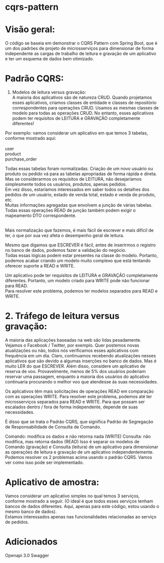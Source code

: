 # cqrs-pattern

# Visão geral:
O código se baseia em demonstrar o CQRS Pattern com Spring Boot, que é um dos padrões de projeto de microsserviços para dimensionar de forma independente as cargas de trabalho de leitura e gravação de um aplicativo e ter um esquema de dados bem otimizado.<br/>

# Padrão CQRS:
1. Modelos de leitura versus gravação:<br/>
A maioria dos aplicativos são de natureza CRUD. Quando projetamos esses aplicativos, criamos classes de entidade e classes de repositório correspondentes para operações CRUD. Usamos as mesmas classes de modelo para todas as operações CRUD. No entanto, esses aplicativos podem ter requisitos de LEITURA e GRAVAÇÃO completamente diferentes!<br/>

Por exemplo: vamos considerar um aplicativo em que temos 3 tabelas, conforme mostrado aqui:<br/>
<br/>
user<br/>
product<br/>
purchase_order<br/>

Todas essas tabelas foram normalizadas. Criação de um novo usuário ou produto ou pedido vá para as tabelas apropriadas de forma rápida e direta.<br/> 
Mas se considerarmos os requisitos de LEITURA, não desejaríamos simplesmente todos os usuários, produtos, apenas pedidos. <br/>
Em vez disso, estaríamos interessados ​​em saber todos os detalhes dos pedidos de um usuário, estado de venda total, estado e venda de produto, etc. 
<br/>
Muitas informações agregadas que envolvem a junção de várias tabelas. Todas essas operações READ de junção também podem exigir o mapeamento DTO correspondente.

<br/>
Mais normalização que fazemos, é mais fácil de escrever e mais difícil de ler, o que por sua vez afeta o desempenho geral de leitura.

Mesmo que digamos que ESCREVER é fácil, antes de inserirmos o registro no banco de dados, podemos fazer a validação do negócio. <br/>
Todas essas lógicas podem estar presentes na classe do modelo. Portanto, podemos acabar criando um modelo muito complexo que está tentando oferecer suporte a READ e WRITE.<br/>

Um aplicativo pode ter requisitos de LEITURA e GRAVAÇÃO completamente diferentes. Portanto, um modelo criado para WRITE pode não funcionar para READ. <br/>
Para resolver este problema, podemos ter modelos separados para READ e WRITE.<br/>

# 2. Tráfego de leitura versus gravação:
A maioria das aplicações baseadas na web são lidas pesadamente. Vejamos o Facebook / Twitter, por exemplo. Quer postemos novas atualizações ou não, todos nós verificamos esses aplicativos com frequência em um dia. Claro, continuamos recebendo atualizações nesses aplicativos que são devido a algumas inserções no banco de dados. Mas é muito LER do que ESCREVER. Além disso, considere um aplicativo de reserva de voo. Provavelmente, menos de 5% dos usuários poderiam reservar uma passagem, enquanto a maioria dos usuários do aplicativo continuaria procurando o melhor voo que atendesse às suas necessidades.

Os aplicativos têm mais solicitações de operações READ em comparação com as operações WRITE. Para resolver este problema, podemos até ter microsserviços separados para READ e WRITE. Para que possam ser escalados dentro / fora de forma independente, depende de suas necessidades.

É disso que se trata o Padrão CQRS, que significa Padrão de Segregação de Responsabilidade de Consulta de Comando.

Comando: modifica os dados e não retorna nada (WRITE)
Consulta: não modifica, mas retorna dados (READ)
Isso é separar os modelos de Comando (gravação) e Consulta (leitura) de um aplicativo para dimensionar as operações de leitura e gravação de um aplicativo independentemente. Podemos resolver os 2 problemas acima usando o padrão CQRS. Vamos ver como isso pode ser implementado.

# Aplicativo de amostra:
Vamos considerar um aplicativo simples no qual temos 3 serviços, conforme mostrado a seguir. (O ideal é que todos esses serviços tenham bancos de dados diferentes. Aqui, apenas para este código, estou usando o mesmo banco de dados). <br/>
Estamos interessados ​​apenas nas funcionalidades relacionadas ao serviço de pedidos.

# Adicionados
Openapi 3.0 Swagger
